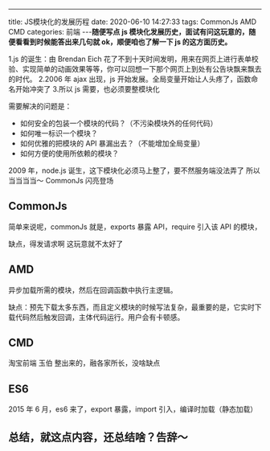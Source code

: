 ---
title: JS模块化的发展历程
date: 2020-06-10 14:27:33
tags: CommonJs AMD CMD
categories: 前端
---**随便写点 js 模块化发展历史，面试有问这玩意的，随便看看到时候能答出来几句就 ok，顺便咱也了解一下 js 的这方面历史。**

1.js 的诞生：由 Brendan Eich 花了不到十天时间发明，用来在网页上进行表单校验、实现简单的动画效果等等，你可以回想一下那个网页上到处有公告块飘来飘去的时代。
2.2006 年 ajax 出现，js 开始发展。全局变量开始让人头疼了，函数命名开始冲突了 3.所以 js 需要，也必须要整模块化

需要解决的问题是：

- 如何安全的包装一个模块的代码？（不污染模块外的任何代码）
- 如何唯一标识一个模块？
- 如何优雅的把模块的 API 暴漏出去？（不能增加全局变量）
- 如何方便的使用所依赖的模块？

2009 年，node.js 诞生，这下模块化必须马上整了，要不然服务端没法弄了 所以 当当当当～ CommonJs 闪亮登场

## CommonJs

简单来说呢，commonJs 就是，exports 暴露 API，require 引入该 API 的模块，

缺点，得发请求啊 这玩意就不太好了

## AMD

异步加载所需的模块，然后在回调函数中执行主逻辑。

缺点：预先下载太多东西，而且定义模块的时候写法复杂，最重要的是，它实时下载代码然后触发回调，主体代码运行。用户会有卡顿感。

## CMD

淘宝前端 玉伯 整出来的，融各家所长，没啥缺点

## ES6

2015 年 6 月，es6 来了，export 暴露，import 引入，编译时加载（静态加载）

## 总结，就这点内容，还总结啥？告辞～
